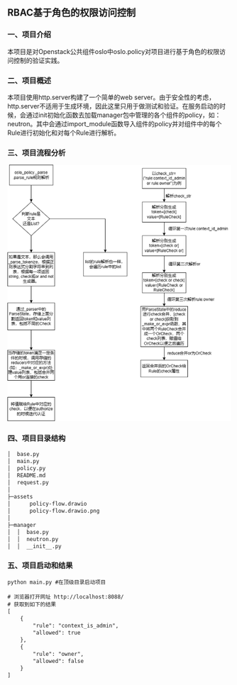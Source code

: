 ## RBAC基于角色的权限访问控制

### 一、项目介绍
本项目是对Openstack公共组件oslo中oslo.policy对项目进行基于角色的权限访问控制的验证实践。

### 二、项目概述
本项目使用http.server构建了一个简单的web server。由于安全性的考虑，http.server不适用于生成环境，因此这里只用于做测试和验证。在服务启动的时候，会通过init初始化函数去加载manager包中管理的各个组件的policy，如：neutron。其中会通过import_module函数导入组件的policy并对组件中的每个Rule进行初始化和对每个Rule进行解析。

### 三、项目流程分析

![policy-flow](./assets/policy-flow.drawio.png)

### 四、项目目录结构

```
│  base.py
│  main.py
│  policy.py
│  README.md
│  request.py
│
├─assets
│      policy-flow.drawio
│      policy-flow.drawio.png
│
├─manager
│  │  base.py
│  │  neutron.py
│  │  __init__.py
```

### 五、项目启动和结果

```
python main.py #在顶级目录启动项目

# 浏览器打开网址 http://localhost:8088/
# 获取到如下的结果
[
    {
        "rule": "context_is_admin",
        "allowed": true
    },
    {
        "rule": "owner",
        "allowed": false
    }
]
```